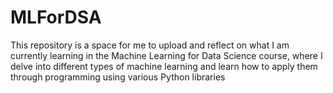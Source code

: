# MLForDSA

This repository is a space for me to upload and reflect on what I am currently learning in the Machine Learning for Data Science course, where I delve into different types of machine learning and learn how to apply them through programming using various Python libraries
